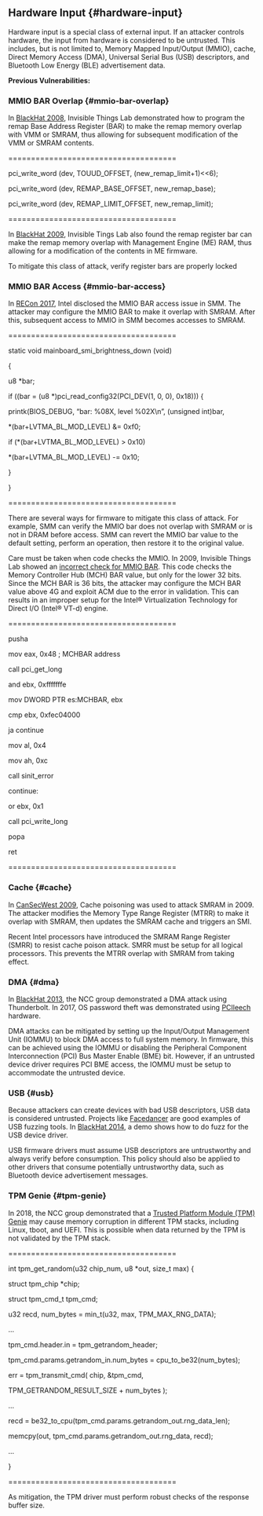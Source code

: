 ## Hardware Input {#hardware-input}

Hardware input is a special class of external input. If an attacker controls hardware, the input from hardware is considered to be untrusted. This includes, but is not limited to, Memory Mapped Input/Output (MMIO), cache, Direct Memory Access (DMA), Universal Serial Bus (USB) descriptors, and Bluetooth Low Energy (BLE) advertisement data.

**Previous Vulnerabilities:**

### MMIO BAR Overlap {#mmio-bar-overlap}

In [BlackHat 2008](https://invisiblethingslab.com/resources/bh08/part2-full.pdf), Invisible Things Lab demonstrated how to program the remap Base Address Register (BAR) to make the remap memory overlap with VMM or SMRAM, thus allowing for subsequent modification of the VMM or SMRAM contents.

=====================================

pci_write_word (dev, TOUUD_OFFSET, (new_remap_limit+1)&lt;&lt;6);

pci_write_word (dev, REMAP_BASE_OFFSET, new_remap_base);

pci_write_word (dev, REMAP_LIMIT_OFFSET, new_remap_limit);

=====================================

In [BlackHat 2009](https://invisiblethingslab.com/resources/bh09usa/Ring%20-3%20Rootkits.pdf), Invisible Tings Lab also found the remap register bar can make the remap memory overlap with Management Engine (ME) RAM, thus allowing for a modification of the contents in ME firmware.

To mitigate this class of attack, verify register bars are properly locked

### MMIO BAR Access {#mmio-bar-access}

In [RECon 2017](http://www.c7zero.info/stuff/REConBrussels2017_BARing_the_system.pdf), Intel disclosed the MMIO BAR access issue in SMM. The attacker may configure the MMIO BAR to make it overlap with SMRAM. After this, subsequent access to MMIO in SMM becomes accesses to SMRAM.

=====================================

static void mainboard_smi_brightness_down (void)

{

u8 *bar;

if ((bar = (u8 *)pci_read_config32(PCI_DEV(1, 0, 0), 0x18))) {

printk(BIOS_DEBUG, “bar: %08X, level %02X\n”, (unsigned int)bar,

*(bar+LVTMA_BL_MOD_LEVEL) &amp;= 0xf0;

if (*(bar+LVTMA_BL_MOD_LEVEL) &gt; 0x10)

*(bar+LVTMA_BL_MOD_LEVEL) -= 0x10;

}

}

=====================================

There are several ways for firmware to mitigate this class of attack. For example, SMM can verify the MMIO bar does not overlap with SMRAM or is not in DRAM before access. SMM can revert the MMIO bar value to the default setting, perform an operation, then restore it to the original value.

Care must be taken when code checks the MMIO. In 2009, Invisible Things Lab showed an [incorrect check for MMIO BAR](https://invisiblethingslab.com/resources/misc09/Another%20TXT%20Attack.pdf). This code checks the Memory Controller Hub (MCH) BAR value, but only for the lower 32 bits. Since the MCH BAR is 36 bits, the attacker may configure the MCH BAR value above 4G and exploit ACM due to the error in validation. This can results in an improper setup for the Intel® Virtualization Technology for Direct I/O (Intel® VT-d) engine.

=====================================

pusha

mov eax, 0x48 ; MCHBAR address

call pci_get_long

and ebx, 0xfffffffe

mov DWORD PTR es:MCHBAR, ebx

cmp ebx, 0xfec04000

ja continue

mov al, 0x4

mov ah, 0xc

call sinit_error

continue:

or ebx, 0x1

call pci_write_long

popa

ret

=====================================

### Cache {#cache}

In [CanSecWest 2009](https://cansecwest.com/csw09/csw09-duflot.pdf), Cache poisoning was used to attack SMRAM in 2009\. The attacker modifies the Memory Type Range Register (MTRR) to make it overlap with SMRAM, then updates the SMRAM cache and triggers an SMI.

Recent Intel processors have introduced the SMRAM Range Register (SMRR) to resist cache poison attack. SMRR must be setup for all logical processors. This prevents the MTRR overlap with SMRAM from taking effect.

### DMA {#dma}

In [BlackHat 2013](https://media.blackhat.com/us-13/US-13-Sevinsky-Funderbolt-Adventures-in-Thunderbolt-DMA-Attacks-Slides.pdf), the NCC group demonstrated a DMA attack using Thunderbolt. In 2017, OS password theft was demonstrated using [PCIleech](http://blog.frizk.net/2017/01/attacking-uefi-and-linux.html) hardware.

DMA attacks can be mitigated by setting up the Input/Output Management Unit (IOMMU) to block DMA access to full system memory. In firmware, this can be achieved using the IOMMU or disabling the Peripheral Component Interconnection (PCI) Bus Master Enable (BME) bit. However, if an untrusted device driver requires PCI BME access, the IOMMU must be setup to accommodate the untrusted device.

### USB {#usb}

Because attackers can create devices with bad USB descriptors, USB data is considered untrusted. Projects like [Facedancer](http://goodfet.sourceforge.net/hardware/facedancer21/) are good examples of USB fuzzing tools. In [BlackHat 2014](https://www.blackhat.com/docs/eu-14/materials/eu-14-Schumilo-Dont-Trust-Your-USB-How-To-Find-Bugs-In-USB-Device-Drivers.pdf), a demo shows how to do fuzz for the USB device driver.

USB firmware drivers must assume USB descriptors are untrustworthy and always verify before consumption. This policy should also be applied to other drivers that consume potentially untrustworthy data, such as Bluetooth device advertisement messages.

### TPM Genie {#tpm-genie}

In 2018, the NCC group demonstrated that a [Trusted Platform Module (TPM) Genie](https://github.com/nccgroup/TPMGenie/blob/master/docs/CanSecWest_2018_-_TPM_Genie_-_Jeremy_Boone.pdf) may cause memory corruption in different TPM stacks, including Linux, tboot, and UEFI. This is possible when data returned by the TPM is not validated by the TPM stack.

=====================================

int tpm_get_random(u32 chip_num, u8 *out, size_t max) {

struct tpm_chip *chip;

struct tpm_cmd_t tpm_cmd;

u32 recd, num_bytes = min_t(u32, max, TPM_MAX_RNG_DATA);

...

tpm_cmd.header.in = tpm_getrandom_header;

tpm_cmd.params.getrandom_in.num_bytes = cpu_to_be32(num_bytes);

err = tpm_transmit_cmd( chip, &amp;tpm_cmd,

TPM_GETRANDOM_RESULT_SIZE + num_bytes );

...

recd = be32_to_cpu(tpm_cmd.params.getrandom_out.rng_data_len);

memcpy(out, tpm_cmd.params.getrandom_out.rng_data, recd);

...

}

=====================================

As mitigation, the TPM driver must perform robust checks of the response buffer size.